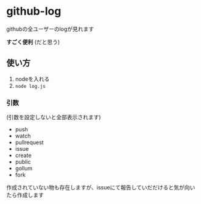 # github-log
  githubの全ユーザーのlogが見れます   

  **すごく便利**
  (だと思う)

## 使い方
  1. nodeを入れる
  2. `node log.js`


  ### 引数   
  (引数を設定しないと全部表示されます)
  - push
  - watch
  - pullrequest
  - issue
  - create
  - public
  - gollum
  - fork


作成されていない物も存在しますが、issueにて報告していだだけると気が向いたら作成します
